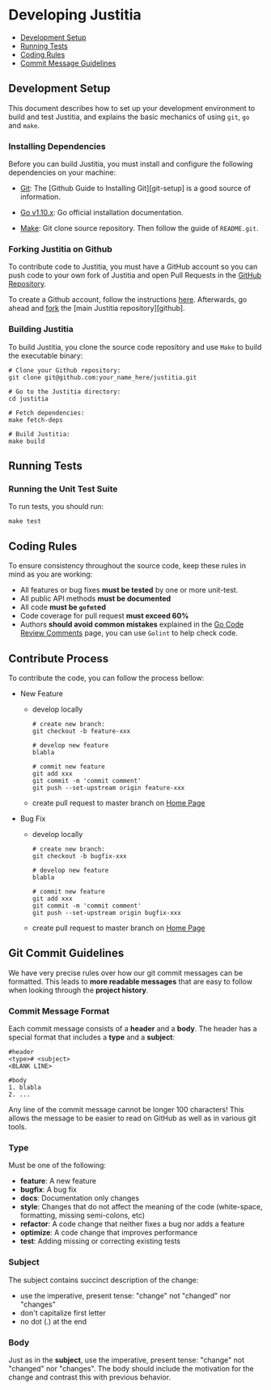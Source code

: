 # Developing Justitia

* [Development Setup](#setup)
* [Running Tests](#tests)
* [Coding Rules](#rules)
* [Commit Message Guidelines](#commits)

## <a name="setup"> Development Setup

This document describes how to set up your development environment to build and test Justitia, and
explains the basic mechanics of using `git`, `go` and `make`.

### Installing Dependencies

Before you can build Justitia, you must install and configure the following dependencies on your
machine:

* [Git](http://git-scm.com/): The [Github Guide to
  Installing Git][git-setup] is a good source of information.

* [Go v1.10.x](https://golang.org/doc/install): Go official installation documentation.

* [Make](https://git.savannah.gnu.org/git/make.git): Git clone source repository. Then follow the guide of `README.git`.

### Forking Justitia on Github

To contribute code to Justitia, you must have a GitHub account so you can push code to your own
fork of Justitia and open Pull Requests in the [GitHub Repository](https://github.com/DSiSc/justitia).

To create a Github account, follow the instructions [here](https://github.com/signup/free).
Afterwards, go ahead and [fork](http://help.github.com/forking) the
[main Justitia repository][github].


### Building Justitia

To build Justitia, you clone the source code repository and use `Make` to build the executable binary:

```shell
# Clone your Github repository:
git clone git@github.com:your_name_here/justitia.git

# Go to the Justitia directory:
cd justitia

# Fetch dependencies:
make fetch-deps

# Build Justitia:
make build
```

## Running Tests

### <a name="unit-tests"></a> Running the Unit Test Suite

To run tests, you should run:

```shell
make test
```

## <a name="rules"></a> Coding Rules

To ensure consistency throughout the source code, keep these rules in mind as you are working:

* All features or bug fixes **must be tested** by one or more unit-test.
* All public API methods **must be documented**
* All code **must be `gofmt`ed**
* Code coverage for pull request  **must exceed 60%**
* Authors **should avoid common mistakes** explained in the [Go Code Review Comments](https://github.com/golang/go/wiki/CodeReviewComments) page, you can use `Golint` to help check code.

## <a name="rules"></a> Contribute Process

To contribute the code, you can follow the process bellow:

- New Feature
    - develop locally
      ```shell
      # create new branch:
      git checkout -b feature-xxx
      
      # develop new feature
      blabla
      
      # commit new feature
      git add xxx
      git commit -m 'commit comment'
      git push --set-upstream origin feature-xxx
      ```
    - create pull request to master branch on [Home Page](https://github.com/DSiSc/justitia)

- Bug Fix
    - develop locally
      ```shell
      # create new branch:
      git checkout -b bugfix-xxx 
      
      # develop new feature
      blabla
      
      # commit new feature
      git add xxx
      git commit -m 'commit comment'
      git push --set-upstream origin bugfix-xxx  
      ```
    - create pull request to master branch on [Home Page](https://github.com/DSiSc/justitia)

## <a name="commits"></a> Git Commit Guidelines

We have very precise rules over how our git commit messages can be formatted.  This leads to **more
readable messages** that are easy to follow when looking through the **project history**.

### Commit Message Format
Each commit message consists of a **header** and a **body**.  The header has a special
format that includes a **type** and a **subject**:

```
#header
<type># <subject>
<BLANK LINE>

#body
1. blabla
2. ...
```

Any line of the commit message cannot be longer 100 characters! This allows the message to be easier
to read on GitHub as well as in various git tools.

### Type
Must be one of the following:

* **feature**: A new feature
* **bugfix**: A bug fix
* **docs**: Documentation only changes
* **style**: Changes that do not affect the meaning of the code (white-space, formatting, missing
  semi-colons, etc)
* **refactor**: A code change that neither fixes a bug nor adds a feature
* **optimize**: A code change that improves performance
* **test**: Adding missing or correcting existing tests

### Subject
The subject contains succinct description of the change:

* use the imperative, present tense: "change" not "changed" nor "changes"
* don't capitalize first letter
* no dot (.) at the end

### Body
Just as in the **subject**, use the imperative, present tense: "change" not "changed" nor "changes".
The body should include the motivation for the change and contrast this with previous behavior.